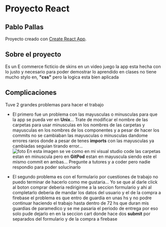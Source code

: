 # Proyecto React 
## Pablo Pallas
Proyecto creado con  [Create React App](https://github.com/facebook/create-react-app).

## Sobre el proyecto

Es un E commerce ficticio de skins en un video juego la app esta hecha con lo justo y necesario para poder demostrar lo aprendido en clases no tiene mucho stylo en, **"css"** pero la logica esta bien aplicada 

## Complicaciones
Tuve 2 grandes problemas para hacer el trabajo 

- El primero fue un problema con las mayusculas o minusculas para que la app se pueda ver en **Unix**... Trate de modificar el nombre de las carpetas para usar minusculas en los nombres de las carpetas y mayusculas en los nombres de los componentes y a pesar de hacer los commits no se cambiaban las mayusculas o minusculas dandome errores raros donde a pesar de tenes **imports** con las mayusculas ya cambiadas seguian tirando error...  
![foto](https://i.postimg.cc/ZqY01z1y/imagen.png)
En esta imagen se ve como en mi visual studio code las carpetas estan en minuscula pero en **GitPod** estan en mayuscula siendo este el mismo commit en ambas... Pregunte a tutores y a coder pero nadie respondio para poder solucinarlo 

- El segundo problema es con el formulario por cuestiones de trabajo no puedo terminar de hacerlo como me gustaria... Yo se que al darle click al boton comprar deberia redirigirme a la seccion formulario y ahi al completarlo deberia de mandar los datos del usuario y el de la compra a firebase el problema es que entro de guardia en unas hs y no podre continuar haciendo el trabajo hasta dentro de 72 hs que duran mis guardias de paramedico y se me pasaria el periodo de entrega por eso solo pude dejarlo en en la seccion cart donde hace dos **submit** por separados del formulario y de la compra a firebase 
